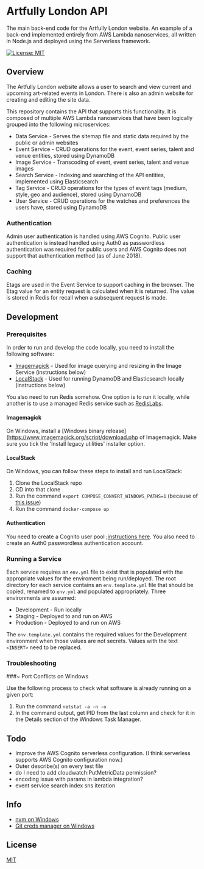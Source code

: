 # Artfully London API

The main back-end code for the Artfully London website. An example of a back-end implemented entirely from AWS Lambda nanoservices, all written in Node.js and deployed using the Serverless framework.

[![License: MIT](https://img.shields.io/badge/License-MIT-yellow.svg)](https://opensource.org/licenses/MIT)

## Overview

The Artfully London website allows a user to search and view current and upcoming art-related events in London. There is also an admin website for creating and editing the site data.

This repository contains the API that supports this functionality. It is composed of multiple AWS Lambda nanoservices that have been logically grouped into the following microservices:

- Data Service - Serves the sitemap file and static data required by the public or admin websites
- Event Service - CRUD operations for the event, event series, talent and venue entities, stored using DynamoDB
- Image Service - Transcoding of event, event series, talent and venue images
- Search Service - Indexing and searching of the API entities, implemented using Elasticsearch
- Tag Service - CRUD operations for the types of event tags (medium, style, geo and audience), stored using DynamoDB
- User Service - CRUD operations for the watches and preferences the users have, stored using DynamoDB

### Authentication

Admin user authentication is handled using AWS Cognito. Public user authentication is instead handled using Auth0 as passwordless authentication was required for public users and AWS Cognito does not support that authentication method (as of June 2018).

### Caching

Etags are used in the Event Service to support caching in the browser. The Etag value for an entity request is calculated when it is returned. The value is stored in Redis for recall when a subsequent request is made.

## Development

### Prerequisites

In order to run and develop the code locally, you need to install the following software:

- [Imagemagick](https://www.imagemagick.org/script/index.php) - Used for image querying and resizing in the Image Service (instructions below)
- [LocalStack](https://localstack.cloud/) - Used for running DynamoDB and Elasticsearch locally (instructions below)

You also need to run Redis somehow. One option is to run it locally, while another is to use a managed Redis service such as [RedisLabs](https://redislabs.com/).

#### Imagemagick

On Windows, install a [Windows binary release](https://www.imagemagick.org/script/download.php of Imagemagick. Make sure you tick the 'Install legacy utilities' installer option.

#### LocalStack

On Windows, you can follow these steps to install and run LocalStack:

1.  Clone the LocalStack repo
1.  CD into that clone
1.  Run the command `export COMPOSE_CONVERT_WINDOWS_PATHS=1` (because of [this issue](https://github.com/docker/for-win/issues/1829))
1.  Run the command `docker-compose up`

#### Authentication

You need to create a Cognito user pool ;[instructions here](https://stackoverflow.com/a/45253010).
You also need to create an Auth0 passwordless authentication account.

### Running a Service

Each service requires an `env.yml` file to exist that is populated with the appropriate values for the enviroment being run/deployed. The root directory for each service contains an `env.template.yml` file that should be copied, renamed to `env.yml` and populated appropriately. Three environments are assumed:

- Development - Run locally
- Staging - Deployed to and run on AWS
- Production - Deployed to and run on AWS

The `env.template.yml` contains the required values for the Development environment when those values are not secrets. Values with the text `<INSERT>` need to be replaced.

### Troubleshooting

###~ Port Conflicts on Windows

Use the following process to check what software is already running on a given port:

1.  Run the command `netstat -a -n -o`
1.  In the command output, get PID from the last column and check for it in the Details section of the Windows Task Manager.

## Todo

- Improve the AWS Cognito serverless configuration. (I think serverless supports AWS Cognito configuration now.)
- Outer describe(s) on every test file
- do I need to add cloudwatch:PutMetricData permission?
- encoding issue with params in lambda integration?
- event service search index sns iteration

## Info

- [nvm on Windows](https://github.com/coreybutler/nvm-windows)
- [Git creds manager on Windows](https://github.com/Microsoft/Git-Credential-Manager-for-Windows)

## License

[MIT](LICENSE)

